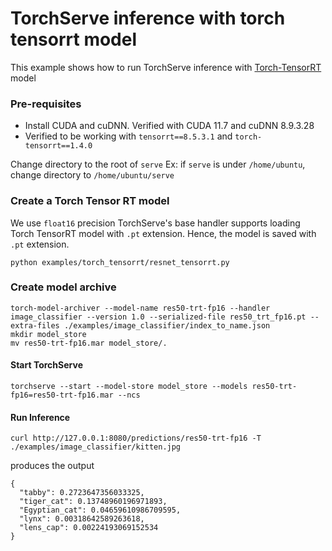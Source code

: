 # TorchServe inference with torch tensorrt model

This example shows how to run TorchServe inference with [Torch-TensorRT](https://github.com/pytorch/TensorRT) model

### Pre-requisites

- Install CUDA and cuDNN. Verified with CUDA 11.7 and cuDNN 8.9.3.28
- Verified to be working with `tensorrt==8.5.3.1` and `torch-tensorrt==1.4.0`

Change directory to the root of `serve`
Ex: if `serve` is under `/home/ubuntu`, change directory to `/home/ubuntu/serve`


### Create a Torch Tensor RT model

We use `float16` precision
TorchServe's base handler supports loading Torch TensorRT model with `.pt` extension. Hence, the model is saved with `.pt` extension.

```
python examples/torch_tensorrt/resnet_tensorrt.py 
```

### Create model archive

```
torch-model-archiver --model-name res50-trt-fp16 --handler image_classifier --version 1.0 --serialized-file res50_trt_fp16.pt --extra-files ./examples/image_classifier/index_to_name.json
mkdir model_store
mv res50-trt-fp16.mar model_store/.
```

#### Start TorchServe
```
torchserve --start --model-store model_store --models res50-trt-fp16=res50-trt-fp16.mar --ncs
```

#### Run Inference

```
curl http://127.0.0.1:8080/predictions/res50-trt-fp16 -T ./examples/image_classifier/kitten.jpg
```

produces the output

```
{
  "tabby": 0.2723647356033325,
  "tiger_cat": 0.13748960196971893,
  "Egyptian_cat": 0.04659610986709595,
  "lynx": 0.00318642589263618,
  "lens_cap": 0.00224193069152534
}
```
